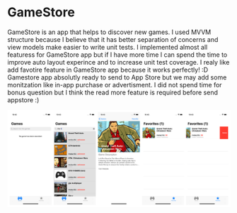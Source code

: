 # GameStore
GameStore is an app that helps to discover new games. I used MVVM structure because I believe that it has better separation of concerns and view models make easier to write unit tests. I implemented almost all featuress for GameStore app but if I have more time I can spend the time to improve auto layout experince and to increase unit test coverage. I realy like add favotire feature in GameStore app because it works perfectly! :D Gamestore app absolutly ready to send to App Store but we may add some monitzation like in-app purchase or advertisment. I did not spend time for bonus question but I think the read more feature is required before send appstore :) 

![Screenshots](./screenshot.jpg)

